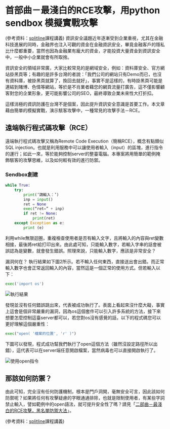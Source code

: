 # 首部曲－最淺白的RCE攻擊，用python sendbox 模擬實戰攻擊
(參考資料：[splitline](https://github.com/splitline/py-sandbox-escape)課程講義)
資訊安全議題近年逐漸受到企業重視，尤其在金融科技進展的同時，金融界也注入可觀的資金在金融資訊安全，畢竟金融客戶的隱私比什麼都重要，當然也因為金融業有龐大的資金，才能投資大量資金到資訊安全中，一般中小企業就會有所取捨。

資訊安全的領域非常廣，大家比較常見的是網域安全，例如：資料庫安全、官方網站掛黑頁等；有趣的是許多台灣的者說：「我們公司的網站只有Demo而已，也沒有資料庫，被掛黑頁就算了，換回去就好」，事實不是這樣的，有時掛黑頁可能是連結到賭博、色情等網站，等於是不肖業者藉您的網頁流量打廣告，這不僅影響顧客對您的企業形象，更可能影響公司的SEO，最終導致企業未來性大打折扣。

這樣消極的資訊防護在台灣不是個案，因此提升資訊安全意識是首要工作。本文章藉由簡單的模擬實戰，演示駭客攻擊中，一種常見的攻擊手法－RCE。

## 遠端執行程式碼攻擊（RCE）
遠端執行程式碼攻擊又稱為Remote Code Execution（簡稱RCE），概念有點類似SQL injection。也就是利用服務中可以讓使用者輸入（input）的區塊，進行指令的運行；如此一來，等於能夠控制server的整臺電腦。本專案將用簡單的範例掩飾駭客的攻擊思維，以及如何較有效的進行防禦。

### Sendbox創建
```python
while True:
    try:
        print(‘請輸入：’)
        inp = input()
        ret = None
        exec(“ret=” + inp)
        if ret != None:
            print(ret)
    except Exception as e:
        print (e)
```
利用while無限迴圈，重複檢查使用者是否有輸入文字，且將輸入的內容與ret變數相接，最後將ret給打印出來。由此處可知，只能輸入數字，若輸入字串的話會被誤認為是變數，就會發生錯誤。照理來說，只能輸入數字，應該是非常安全？

漏洞何在？
執行結果如下圖2所示。若不輸入任何東西，直接送出會出錯。而正常輸入數字也會正常返回輸入的內容，當然這是一個正常的使用方式。但若輸入以下：
```python
exec('import os')
```
![執行結果](https://i.imgur.com/erfpXX6.png)

發現並沒有任何錯誤跳出來，代表被成功執行了。表面上看起來沒什麼大礙，事實上這會是個非常嚴重的漏洞，因為os這個套件可以引入許多系統的方法，接下來想要怎麼控制這臺server都可以，若您對os沒有感覺的話，以下的程式碼您可以更好理解這個嚴重性：

```python
exec("open( '檔案的位置', 'r' )")
```
下圖可以發現，程式成功幫我們執行了open這個方法（雖然沒設定路徑所以出錯），這代表可以在server端任意開啟檔案，當然病毒也可以直接開啟執行了。

![使用open指令](https://i.imgur.com/uW1LxMe.png)

## 那該如何防禦？
由此可知，完全沒有任何防護機制，根本是門戶洞開，毫無安全可言，因此該如何防禦呢？如果將任何有攻擊疑慮的字眼通通排除，也就是限制使用者，有某些字詞禁止輸入，譬如範例中的open語法，就可提升安全性了嗎？請見「[二部曲－最淺白的RCE攻擊，黑名單防禦大法](/article?a=9)」。

(參考資料：[splitline](https://github.com/splitline/py-sandbox-escape)課程講義)
